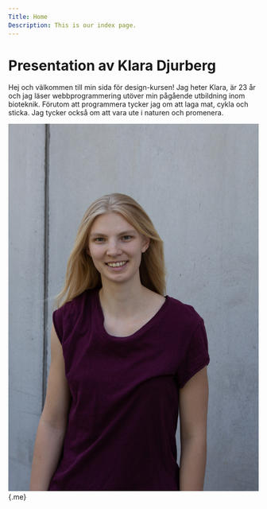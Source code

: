 ```yaml
---
Title: Home
Description: This is our index page.
---
```


Presentation av Klara Djurberg
==========================

Hej och välkommen till min sida för design-kursen! Jag heter Klara, är 23 år och
jag läser webbprogrammering utöver min pågående utbildning inom bioteknik. Förutom
att programmera tycker jag om att laga mat, cykla och sticka. Jag tycker också om
att vara ute i naturen och promenera.

![Me](assets/img/me.jpg){.me}

